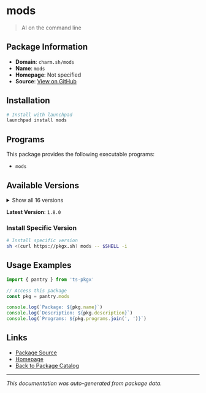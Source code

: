# mods

> AI on the command line

## Package Information

- **Domain**: `charm.sh/mods`
- **Name**: `mods`
- **Homepage**: Not specified
- **Source**: [View on GitHub](https://github.com/pkgxdev/pantry/tree/main/projects/charm.sh/mods/package.yml)

## Installation

```bash
# Install with launchpad
launchpad install mods
```

## Programs

This package provides the following executable programs:

- `mods`

## Available Versions

<details>
<summary>Show all 16 versions</summary>

- `1.8.0`, `1.7.0`, `1.6.0`, `1.5.0`, `1.4.1`
- `1.4.0`, `1.3.1`, `1.3.0`, `1.2.2`, `1.2.1`
- `1.2.0`, `1.1.0`, `1.0.0`, `0.2.0`, `0.1.1`
- `0.1.0`

</details>

**Latest Version**: `1.8.0`

### Install Specific Version

```bash
# Install specific version
sh <(curl https://pkgx.sh) mods -- $SHELL -i
```

## Usage Examples

```typescript
import { pantry } from 'ts-pkgx'

// Access this package
const pkg = pantry.mods

console.log(`Package: ${pkg.name}`)
console.log(`Description: ${pkg.description}`)
console.log(`Programs: ${pkg.programs.join(', ')}`)
```

## Links

- [Package Source](https://github.com/pkgxdev/pantry/tree/main/projects/charm.sh/mods/package.yml)
- [Homepage](#)
- [Back to Package Catalog](../../../package-catalog.md)

---

*This documentation was auto-generated from package data.*
